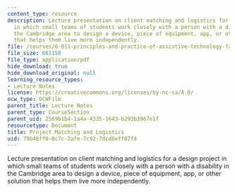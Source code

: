 ```yaml
---
content_type: resource
description: Lecture presentation on client matching and logistics for a design project
  in which small teams of students work closely with a person with a disability in
  the Cambridge area to design a device, piece of equipment, app, or other solution
  that helps them live more independently.
file: /courses/6-811-principles-and-practice-of-assistive-technology-fall-2014/79b46ff00c7c2afe7c927dcd6eff07f4_MIT6_811F14_Project_Match.pdf
file_size: 661150
file_type: application/pdf
hide_download: true
hide_download_original: null
learning_resource_types:
- Lecture Notes
license: https://creativecommons.org/licenses/by-nc-sa/4.0/
ocw_type: OCWFile
parent_title: Lecture Notes
parent_type: CourseSection
parent_uid: 2569b1b4-1a4a-4335-1643-b293b3967e1f
resourcetype: Document
title: Project Matching and Logistics
uid: 79b46ff0-0c7c-2afe-7c92-7dcd6eff07f4
---
```

Lecture presentation on client matching and logistics for a design project in which small teams of students work closely with a person with a disability in the Cambridge area to design a device, piece of equipment, app, or other solution that helps them live more independently.